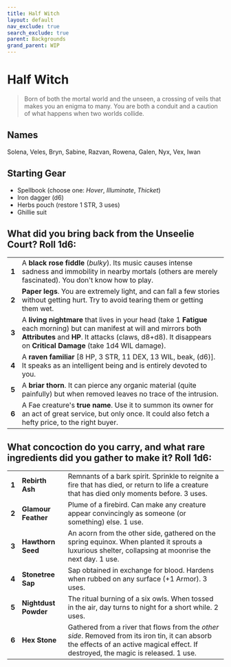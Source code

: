 ```yaml
---
title: Half Witch
layout: default
nav_exclude: true
search_exclude: true
parent: Backgrounds
grand_parent: WIP
---
```


# Half Witch

> Born of both the mortal world and the unseen, a crossing of veils that makes you an enigma to many. You are both a conduit and a caution of what happens when two worlds collide.

## Names

Solena, Veles, Bryn, Sabine, Razvan, Rowena, Galen, Nyx, Vex, Iwan

## Starting Gear
 
- Spellbook (choose one: _Hover_, _Illuminate_, _Thicket_)
- Iron dagger (d6)
- Herbs pouch (restore 1 STR, 3 uses)
- Ghillie suit

## What did you bring back from the Unseelie Court? Roll 1d6:

|       |                                                                                                                                                                                                                                                               |
| ----- | ------------------------------------------------------------------------------------------------------------------------------------------------------------------------------------------------------------------------------------------------------------- |
| **1** | A **black rose fiddle** (_bulky_). Its music causes intense sadness and immobility in nearby mortals (others are merely fascinated). You don't know how to play.                                                                                              |
| **2** | **Paper legs**. You are extremely light, and can fall a few stories without getting hurt. Try to avoid tearing them or getting them wet.                                                                                                                                |
| **3** | A **living nightmare** that lives in your head (take 1 **Fatigue** each morning) but can manifest at will and mirrors both **Attributes** and **HP**. It attacks (claws, d8+d8). It disappears on **Critical Damage** (take 1d4 WIL damage). |
| **4** | A **raven familiar** [8 HP, 3 STR, 11 DEX, 13 WIL, beak, (d6)]. It speaks as an intelligent being and is entirely devoted to you.                                                                                                                             |
| **5** | A **briar thorn**. It can pierce any organic material (quite painfully) but when removed leaves no trace of the intrusion.                                                                                                                                    |
| **6** | A Fae creature's **true name**. Use it to summon its owner for an act of great service, but only once. It could also fetch a hefty price, to the right buyer.                                                                                               |

## What concoction do you carry, and what rare ingredients did you gather to make it? Roll 1d6:

|       |                      |                                                                                                                                                                                |
| ----- | -------------------- | ------------------------------------------------------------------------------------------------------------------------------------------------------------------------------ |
| **1** | **Rebirth Ash**      | Remnants of a bark spirit. Sprinkle to reignite a fire that has died, or return to life a creature that has died only moments before. 3 uses.                                  |
| **2** | **Glamour Feather**  | Plume of a firebird. Can make any creature appear convincingly as someone (or something) else. 1 use.                                                                         |
| **3** | **Hawthorn Seed**    | An acorn from the other side, gathered on the spring equinox. When planted it sprouts a luxurious shelter, collapsing at moonrise the next day. 1 use.                         |
| **4** | **Stonetree Sap**    | Sap obtained in exchange for blood. Hardens when rubbed on any surface (+1 Armor). 3 uses.        |
| **5** | **Nightdust Powder** | The ritual burning of a six owls. When tossed in the air, day turns to night for a short while. 2 uses.                                                             |
| **6** | **Hex Stone**        | Gathered from a river that flows from the _other side_. Removed from its iron tin, it can absorb the effects of an active magical effect. If destroyed, the magic is released. 1 use. |
